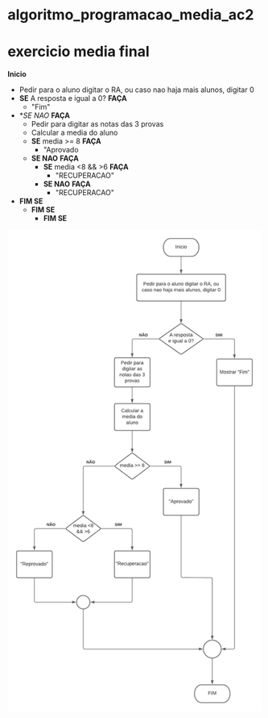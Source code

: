 # algoritmo_programacao_media_ac2
# exercicio media final

**Inicio**
 - Pedir para o aluno digitar o RA, ou caso nao haja mais alunos, digitar 0
 - **SE** A resposta e igual a 0? **FAÇA**
   - "Fim"
 - **SE NAO* **FAÇA**
   - Pedir para digitar as notas das 3 provas
   - Calcular a media do aluno
    - **SE** media >= 8 **FAÇA**
      - "Aprovado
    - **SE NAO** **FAÇA**
      - **SE** media <8 && >6 **FAÇA**
        - "RECUPERACAO"
      - **SE NAO** **FAÇA**
        - "RECUPERACAO"
- **FIM SE**
    - **FIM SE**
       - **FIM SE**

![Isso é uma imagem](https://github.com/Lopes-Vitor/algoritmo_programacao_media_ac2/blob/main/Diagrama%20Media.png)

